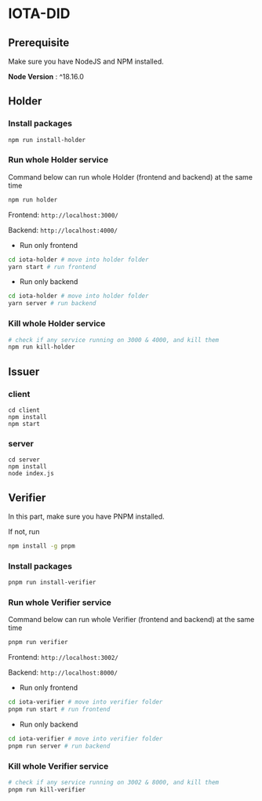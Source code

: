 # IOTA-DID

## Prerequisite
Make sure you have NodeJS and NPM installed.

**Node Version** : ^18.16.0

## Holder
### Install packages
```sh
npm run install-holder
```
### Run whole Holder service
Command below can run whole Holder (frontend and backend) at the same time
```sh
npm run holder
```
Frontend: `http://localhost:3000/`

Backend: `http://localhost:4000/`

- Run only frontend
```sh
cd iota-holder # move into holder folder
yarn start # run frontend
```
- Run only backend
```sh
cd iota-holder # move into holder folder
yarn server # run backend
```
### Kill whole Holder service
```sh
# check if any service running on 3000 & 4000, and kill them
npm run kill-holder
```

## Issuer
### client
`cd client`  
`npm install`  
`npm start`  
### server
`cd server`  
`npm install`  
`node index.js`

## Verifier
In this part, make sure you have PNPM installed. 

If not, run
```sh
npm install -g pnpm
```
### Install packages
```sh
pnpm run install-verifier
```
### Run whole Verifier service
Command below can run whole Verifier (frontend and backend) at the same time
```sh
pnpm run verifier
```
Frontend: `http://localhost:3002/`

Backend: `http://localhost:8000/`

- Run only frontend
```sh
cd iota-verifier # move into verifier folder
pnpm run start # run frontend
```
- Run only backend
```sh
cd iota-verifier # move into verifier folder
pnpm run server # run backend
```
### Kill whole Verifier service
```sh
# check if any service running on 3002 & 8000, and kill them
pnpm run kill-verifier
```

